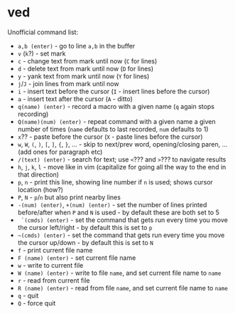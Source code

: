 # ved
Unofficial command list:
- `a,b (enter)` - go to line `a,b` in the buffer
- `v` (`k`?) - set mark
- `c` - change text from mark until now (`C` for lines)
- `d` - delete text from mark until now (`D` for lines)
- `y` - yank text from mark until now (`Y` for lines)
- `j`/`J` - join lines from mark until now
- `i` - insert text before the cursor (`I` - insert lines before the cursor)
- `a` - insert text after the cursor (`A` - ditto)
- `q(name) (enter)` - record a macro with a given name (`q` again stops recording)
- `Q(name)(num) (enter)` - repeat command with a given name a given number of times (`name` defaults to last recorded, `num` defaults to 1)
- `x`?? - paste before the cursor (`X` - paste lines before the cursor)
- `w`, `W`, `(`, `)`, `[`, `]`, `{`, `}`, ... - skip to next/prev word, opening/closing paren, ... (add ones for paragraph etc)
- `/(text) (enter)` - search for text; use `<`??? and `>`??? to navigate results
- `h`, `j`, `k`, `l` - move like in vim (capitalize for going all the way to the end in that direction)
- `p`, `n` - print this line, showing line number if `n` is used; shows cursor location (how?)
- `P`, `N` - `p`/`n` but also print nearby lines
- `-(num) (enter)`, `+(num) (enter)` - set the number of lines printed before/after when `P` and `N` is used - by default these are both set to 5
- `` `(cmds) (enter)`` - set the command that gets run every time you move the cursor left/right - by default this is set to `p`
- `~(cmds) (enter)` - set the command that gets run every time you move the cursor up/down - by default this is set to `N`
- `f` - print current file name
- `F (name) (enter)` - set current file name
- `w` - write to current file
- `W (name) (enter)` - write to file `name`, and set current file name to `name`
- `r` - read from current file
- `R (name) (enter)` - read from file `name`, and set current file name to `name`
- `q` - quit
- `Q` - force quit
